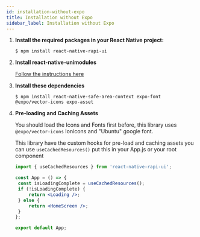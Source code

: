```yaml
---
id: installation-without-expo
title: Installation without Expo
sidebar_label: Installation without Expo
---
```


1. **Install the required packages in your React Native project:**

   `$ npm install react-native-rapi-ui`

2. **Install react-native-unimodules**

   [Follow the instructions here](https://docs.expo.io/bare/installing-unimodules/)

3. **Install these dependencies**

   `$ npm install react-native-safe-area-context expo-font @expo/vector-icons expo-asset`

4. **Pre-loading and Caching Assets**

   You should load the Icons and Fonts first before, this library uses `@expo/vector-icons` Ionicons and "Ubuntu" google font.

   This library have the custom hooks for pre-load and caching assets you can use `useCachedResources()` put this in your App.js or your root component

   ```jsx
   import { useCachedResources } from 'react-native-rapi-ui';

   const App = () => {
   	const isLoadingComplete = useCachedResources();
   	if (!isLoadingComplete) {
   		return <Loading />;
   	} else {
   		return <HomeScreen />;
   	}
   };

   export default App;
   ```
